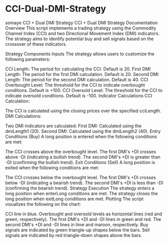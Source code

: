 # CCI-Dual-DMI-Strategy
somaye CCI + Dual DMI Strategy
CCI + Dual DMI Strategy Documentation
Overview
This script implements a trading strategy using the Commodity Channel Index (CCI) and two Directional Movement Index (DMI) indicators. The strategy aims to identify potential buy and sell signals based on the crossover of these indicators.

Strategy Components
Inputs
The strategy allows users to customize the following parameters:

CCI Length: The period for calculating the CCI. Default is 20.
First DMI Length: The period for the first DMI calculation. Default is 20.
Second DMI Length: The period for the second DMI calculation. Default is 40.
CCI Overbought Level: The threshold for the CCI to indicate overbought conditions. Default is +100.
CCI Oversold Level: The threshold for the CCI to indicate oversold conditions. Default is -100.
Indicator Calculations
CCI Calculation:

The CCI is calculated using the closing prices over the specified cciLength.
DMI Calculations:

Two DMI indicators are calculated:
First DMI: Calculated using the dmiLength1 (20).
Second DMI: Calculated using the dmiLength2 (40).
Entry Conditions (Buy)
A long position is entered when the following conditions are met:

The CCI crosses above the overbought level.
The first DMI's +DI crosses above -DI (indicating a bullish trend).
The second DMI's +DI is greater than -DI (confirming the bullish trend).
Exit Conditions (Sell)
A long position is exited when the following conditions are met:

The CCI crosses below the overbought level.
The first DMI's +DI crosses below -DI (indicating a bearish trend).
The second DMI's +DI is less than -DI (confirming the bearish trend).
Strategy Execution
The strategy enters a long position when enterLong conditions are met.
The strategy closes the long position when exitLong conditions are met.
Plotting
The script visualizes the following on the chart:

CCI line in blue.
Overbought and oversold levels as horizontal lines (red and green, respectively).
The first DMI's +DI and -DI lines in green and red.
The second DMI's +DI and -DI lines in lime and maroon, respectively.
Buy signals are indicated by green triangle-up shapes below the bars.
Sell signals are indicated by red triangle-down shapes above the bars.

